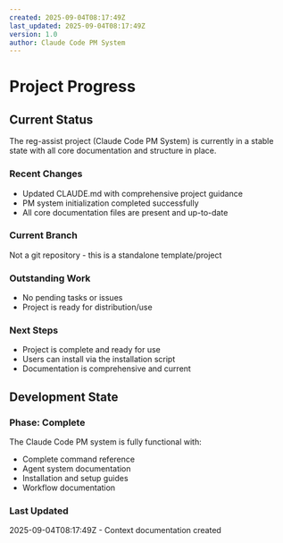 ```yaml
---
created: 2025-09-04T08:17:49Z
last_updated: 2025-09-04T08:17:49Z
version: 1.0
author: Claude Code PM System
---
```


# Project Progress

## Current Status

The reg-assist project (Claude Code PM System) is currently in a stable state with all core documentation and structure in place.

### Recent Changes
- Updated CLAUDE.md with comprehensive project guidance
- PM system initialization completed successfully
- All core documentation files are present and up-to-date

### Current Branch
Not a git repository - this is a standalone template/project

### Outstanding Work
- No pending tasks or issues
- Project is ready for distribution/use

### Next Steps
- Project is complete and ready for use
- Users can install via the installation script
- Documentation is comprehensive and current

## Development State

### Phase: Complete
The Claude Code PM system is fully functional with:
- Complete command reference
- Agent system documentation
- Installation and setup guides
- Workflow documentation

### Last Updated
2025-09-04T08:17:49Z - Context documentation created